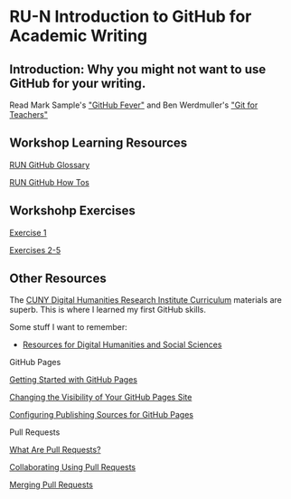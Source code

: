 # RU-N Introduction to GitHub for Academic Writing

## Introduction: Why you might not want to use GitHub for your writing.

Read Mark Sample's ["GitHub Fever"](https://medium.com/@samplereality/i-just-read-ben-werdmuller-s-git-for-teachers-where-ben-points-out-the-numerous-features-of-github-c8cb17a14e7f) and Ben Werdmuller's ["Git for Teachers"](https://words.werd.io/git-for-teachers-e993d2ca423d#.3z7hoh6xm)

## Workshop Learning Resources

[RUN GitHub Glossary](RUNGithubGlossary.md)

[RUN GitHub How Tos](RUNGithubHowTo.md)

## Workshohp Exercises
[Exercise 1](RUN_IGAW_Exercise_1.md)

[Exercises 2-5](RUN_IGAW_Excercises_2-5.md)

## Other Resources

The [CUNY Digital Humanities Research Institute Curriculum](https://curriculum.dhinstitutes.org/) materials are superb. This is where I learned my first GitHub skills. 

Some stuff I want to remember:
- [Resources for Digital Humanities and Social Sciences](https://westgrid.github.io/trainingMaterials/domains/dh/)

GitHub Pages

[Getting Started with GitHub Pages](https://docs.github.com/en/pages/getting-started-with-github-pages)

[Changing the Visibility of Your GitHub Pages Site](https://docs.github.com/en/pages/getting-started-with-github-pages/changing-the-visibility-of-your-github-pages-site)

[Configuring Publishing Sources for GitHub Pages](https://docs.github.com/en/pages/getting-started-with-github-pages/configuring-a-publishing-source-for-your-github-pages-site#choosing-a-publishing-source)

Pull Requests

[What Are Pull Requests?](https://www.dummies.com/web-design-development/what-are-github-pull-requests/)

[Collaborating Using Pull Requests](https://docs.github.com/en/github/collaborating-with-pull-requests/proposing-changes-to-your-work-with-pull-requests/about-pull-requests)

[Merging Pull Requests](https://docs.github.com/en/github/collaborating-with-pull-requests/incorporating-changes-from-a-pull-request/merging-a-pull-request)

